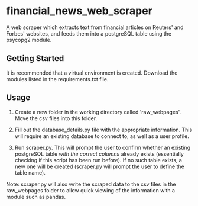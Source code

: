# financial_news_web_scraper
A web scraper which extracts text from financial articles on Reuters' and Forbes' websites, and feeds them into a postgreSQL table using the psycopg2 module.

## Getting Started
It is recommended that a virtual environment is created. Download the modules listed in the requirements.txt file.

## Usage
1. Create a new folder in the working directory called 'raw_webpages'. Move the csv files into this folder.

2. Fill out the database_details.py file with the appropriate information. This will require an existing database to connect to, as well as a user profile.

3. Run scraper.py. This will prompt the user to confirm whether an existing postgreSQL table *with the correct columns* already exists (essentially checking if this script has been run before). If no such table exists, a new one will be created (scraper.py will prompt the user to define the table name). 

Note: scraper.py will also write the scraped data to the csv files in the raw_webpages folder to allow quick viewing of the information with a module such as pandas.
